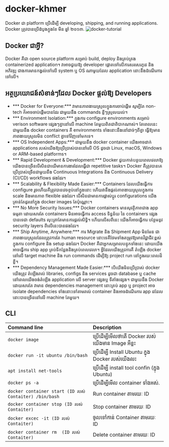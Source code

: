 # docker-khmer
Docker ជា  platform ប្រើដើម្បី developing, shipping, and running applications. Docker ត្រូវបានប្រើដំបូងក្នុងខែ មីន ឆ្នាំ ២០១៣.
![docker-tutorial](https://user-images.githubusercontent.com/74696117/226498072-7ede4468-ca13-4e51-86a7-34f2b57b8c7f.png)
## Docker ជាអ្វី?
Docker គឺជា open source platform សម្រាប់ build, deploy និងគ្រប់គ្រង containerized application។
វាអាចជួយឱ្យ developer ផ្តោតទៅលើការសរសេរកូដ និង អភិវឌ្ឍ ជាងការមានកង្វល់ទៅលើ system ឬ OS ណាមួយដែល application នោះនឹងដំណើរការទៅលើ។
## អត្ថប្រយោជន៍សំខាន់ៗដែល Docker ផ្តល់ឱ្យ Developers 
- *** Docker for Everyone:*** វាមានភាពងាយស្រួលក្នុងការចាប់ផ្តើម សូម្បីតែ non-tech ក៏អាចចាប់ផ្តើមបានដែរ ជាមួយនឹង commands ខ្លីៗស្រួលយល់។
- *** Environment Isolation:*** ក្នុងការ​ configure environments សម្រាប់ verison software ផ្សេងៗគ្នានៅលើ machine តែមួយពិតជាពិបាកណាស់។ តែពេលនេះ ជាមួយនឹង docker containers គឺ environments ទាំងនោះនឹងនៅដាច់ៗពីគ្នា​ ធ្វើឱ្យមានភាពងាយស្រួលមិន conflict គ្នាទៅវិញទៅមកទេ។
- *** OS Independent Apps:*** ជាមួយនឹង docker container យើងអាចដាក់ applications របស់យើងឱ្យប្រើប្រាស់បាននៅលើ OS ដូចជា Linux,​ macOS, Windows or ARM-based platforms។
- *** Rapid Development & Development:*** Docker ជួយកាត់បន្ថយពេលវេលាឱ្យយើងបានច្រើនបើសិនជាយើមានការងារដែលធ្វើជា repetitive tasks។ Docker គឺត្រូវបានគេប្រើប្រាស់ច្រើនជាមួយនឹង Continuous Integrations និង Continuous Delivery (CI/CD) workflows ផងដែរ។
- *** Scalability & Flexibility Made Easier:*** Containers ដែលយើងធ្វើការ configure រួចហើយគឺត្រូវបានវេចខ្ចប់នៅក្នុងនោះ ហើយវានឹងផ្តល់ភាពងាយស្រួលក្នុងការ scale និងមានភាព flexible ផងដែរ។ បើសិនជាមានការផ្លាស់ប្តូរ configurations យើងគ្រាន់តែដូរនៅក្នុង docker images តែប៉ុណ្ណោះ។ 
- *** No More Security Issues:*** Docker containers មានសុវត្ថិភាពជាង app ធម្មតា ដោយសារតែ containers មិនអាចធ្វើការ access ទិន្នន័យ នៃ containers ផ្សេងបានទេជា defaults លុះត្រាតែមានការផ្តល់សិទ្ធិ។ ហើយលើសពីនេះ យើងក៏អាចធ្វើការ បន្ថែមនូវ security layers ពីលើនេះបានផងដែរ។
- *** Ship Anytime, Anywhere:*** ការ Migrate និង Shipment App មិនមែន ជាភាពងាយស្រួលដែលត្រូវការតែ human resource នោះទេគឺថែមទាំងតម្រូវឱ្យមានវិជ្ជាជីវ:ខ្ពស់ ក្នុងការ configure និង setup ផងដែរ។ Docker គឺជាអ្នកសម្រាលបន្ទុកទាំងនេះ ដោយយើងអាចធ្វើការ ship app គ្រប់ទីកន្លែងនិងគ្រប់ពេលវេលា។ 
អ្វីដែលយើងត្រូវការគឺ តំឡើង docker នៅលើ target machine និង run commands ដើម្បីឱ្យ project run នៅក្នុងរយ:ពេលដ៏ខ្លី។
- *** Dependency Management Made Easier:*** បើយើងមិនប្រើប្រាស់ docker យើងត្រូវ តំឡើងរាល់ libraries, configs និង services ដូចជា database ឬ cache នៅពេលយើងចង់តំឡើង application លើ server ផ្សេងឬ ទីតាំងផ្សេង។ ជាមួយនឹង Docker ដោយសារតែ វាមាន dependencies management 
នោះគ្រប់ app ឬ project អាច isolate dependencies ទាំងនោះទៅតាមរាល់ container និងអាចដំណើរការ app ដដែលនោះបានច្រើននៅលើ machine តែមួយ។
## CLI

| Command line                                              | Description                                   |
| :-------------------------------------------------------- | :---------------------------------------------|
| `docker image`                                            | ប្រើដើម្បីមើលថាតើ Docker របស់យើងមាន Image អីខ្លះ |
| `docker run -it ubuntu /bin/bash`                         | ប្រើដើម្បី Install Ubuntu ក្នុង Docker របស់យើងលះ  |
| `apt install net-tools`                                   | ប្រើដើម្បី install tool confin (ក្នុង Ubuntu)      |
| `docker ps -a`                                            |  ប្រើដើម្បីមើល container ទាំងអស់.                |
| `docker container start (ID របស់ Contaiter) /bin/bash`    | Run container តាមរយៈ ID                       |
| `docker container stop (ID របស់ Contaiter)`               | Stop container តាមរយៈ ID                      |
| `docker excec -it (ID របស់ Contaiter)`                    | ចូលទៅកាន់ Container តាមរយៈ ID                |
| `docker container rm  (ID របស់ Contaiter)`                | Delete container តាមរយៈ ID                    |
